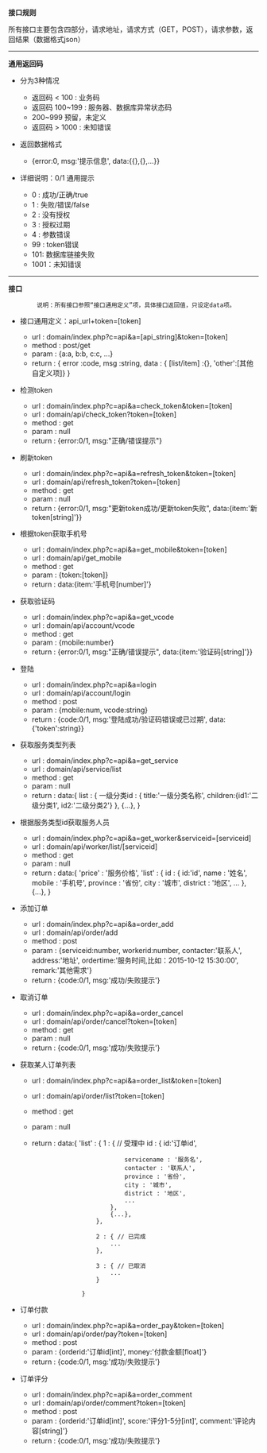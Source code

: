 ﻿**接口规则**

所有接口主要包含四部分，请求地址，请求方式（GET，POST），请求参数，返回结果（数据格式json）

----------------------

**通用返回码**
* 分为3种情况
    - 返回码 < 100   : 业务码
    - 返回码 100~199 : 服务器、数据库异常状态码
    - 200~999 预留，未定义
    - 返回码 > 1000 : 未知错误

* 返回数据格式
    - {error:0, msg:'提示信息', data:{{},{},...}}

* 详细说明：0/1 通用提示
    - 0 : 成功/正确/true
    - 1 : 失败/错误/false
    - 2 : 没有授权
    - 3 : 授权过期
    - 4 : 参数错误
    - 99 : token错误
    - 101: 数据库链接失败
    - 1001：未知错误

----------------

**接口**

            说明：所有接口参照“接口通用定义”项，具体接口返回值，只设定data项。

* 接口通用定义：api_url+token=[token]
    - url : domain/index.php?c=api&a=[api_string]&token=[token]
    - method : post/get
    - param : {a:a, b:b, c:c, ...}
    - return : 
            {
                error   :code,
                msg     :string, 
                data    : {
                    [list/item] :{},
                    'other':[其他自定义项]}
                }

* 检测token
    - url       : domain/index.php?c=api&a=check_token&token=[token]
    - url       : domain/api/check_token?token=[token]
    - method    : get
    - param     : null
    - return    : {error:0/1, msg:"正确/错误提示"}

* 刷新token
    - url       : domain/index.php?c=api&a=refresh_token&token=[token]
    - url       : domain/api/refresh_token?token=[token]
    - method    : get
    - param     : null
    - return    : {error:0/1, msg:"更新token成功/更新token失败", data:{item:'新token[string]'}}

* 根据token获取手机号
    - url       : domain/index.php?c=api&a=get_mobile&token=[token]
    - url       : domain/api/get_mobile
    - method    : get
    - param     : {token:[token]}
    - return    : data:{item:'手机号[number]'}

* 获取验证码
    - url       : domain/index.php?c=api&a=get_vcode
    - url       : domain/api/account/vcode
    - method    : get
    - param     : {mobile:number}
    - return    : {error:0/1, msg:"正确/错误提示", data:{item:'验证码[string]'}}

* 登陆
    - url       : domain/index.php?c=api&a=login
    - url       : domain/api/account/login
    - method    : post
    - param     : {mobile:num, vcode:string}
    - return    : {code:0/1, msg:'登陆成功/验证码错误或已过期', data:{'token':string}}

* 获取服务类型列表
    - url       : domain/index.php?c=api&a=get_service
    - url       : domain/api/service/list
    - method    : get
    - param     : null
    - return    : data:{ 
                        list : { 
                            一级分类id : {
                                title:'一级分类名称',
                                children:{id1:'二级分类1', id2:'二级分类2'} 
                            },
                            {...}, 
                        }
    
* 根据服务类型id获取服务人员
    - url       : domain/index.php?c=api&a=get_worker&serviceid=[serviceid]
    - url       : domain/api/worker/list/[serviceid]
    - method    : get
    - param     : null
    - return    : data:{ 
                        'price' : '服务价格',
                        'list' : { 
                            id : {
                                id:'id',
                                name : '姓名',
                                mobile : '手机号',
                                province : '省份',
                                city : '城市',
                                district : '地区',
                                ...
                            },
                            {...}, 
                        }

* 添加订单
    - url       : domain/index.php?c=api&a=order_add
    - url       : domain/api/order/add
    - method    : post
    - param     : {serviceid:number, workerid:number, contacter:'联系人', address:'地址', ordertime:'服务时间,比如：2015-10-12 15:30:00', remark:'其他需求'}
    - return    : {code:0/1, msg:'成功/失败提示'}

* 取消订单
    - url       : domain/index.php?c=api&a=order_cancel
    - url       : domain/api/order/cancel?token=[token]
    - method    : get
    - param     : null
    - return    : {code:0/1, msg:'成功/失败提示'}
    

* 获取某人订单列表
    - url       : domain/index.php?c=api&a=order_list&token=[token]
    - url       : domain/api/order/list?token=[token]
    - method    : get
    - param     : null
    - return    : data:{
                        'list' : {
                            1 : { // 受理中
                                id : {
                                    id:'订单id',

                                    servicename : '服务名',
                                    contacter : '联系人',
                                    province : '省份',
                                    city : '城市',
                                    district : '地区',
                                    ...
                                },
                                {...}, 
                            },

                            2 : { // 已完成
                                ...
                            },

                            3 : { // 已取消
                                ...
                            }
                            
                        }


* 订单付款
    - url       : domain/index.php?c=api&a=order_pay&token=[token]
    - url       : domain/api/order/pay?token=[token]
    - method    : post
    - param     : {orderid:'订单id[int]', money:'付款金额[float]'}
    - return    : {code:0/1, msg:'成功/失败提示'}


* 订单评分
    - url       : domain/index.php?c=api&a=order_comment
    - url       : domain/api/order/comment?token=[token]
    - method    : post
    - param     : {orderid:'订单id[int]', score:'评分1-5分[int]', comment:'评论内容[string]'}
    - return    : {code:0/1, msg:'成功/失败提示'}